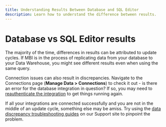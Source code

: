 ```yaml
---
title: Understanding Results Between Database and SQL Editor
description: Learn how to understand the difference between results.
---
```

# Database vs SQL Editor results 

The majority of the time, differences in results can be attributed to update cycles. If MBI is in the process of replicating data from your database to your Data Warehouse, you might see different results even when using the same query.

Connection issues can also result in discrepancies. Navigate to the Connections page (**Manage Data > Connections**) to check it out - is there an error for the database integration in question? If so, you may need to [reauthenticate the integration](https://support.magento.com/hc/en-us/articles/360016733151-Reauthenticating-integrations) to get things running again.

If all your integrations are connected successfully and you are not in the middle of an update cycle, something else may be amiss. Try using the [data discrepancy troubleshooting guides](https://support.magento.com/hc/en-us/sections/360003074492) on our Support site to pinpoint the problem.
